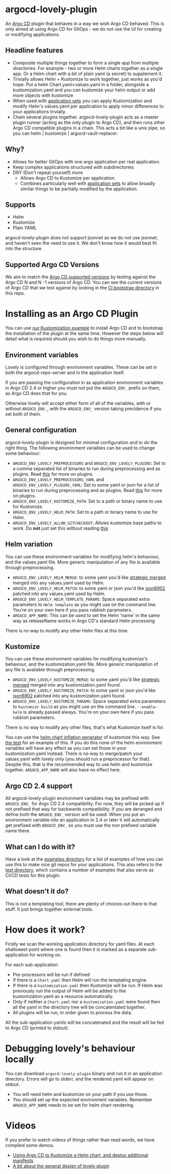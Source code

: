 # argocd-lovely-plugin
An [Argo CD](https://argoproj.github.io/argo-cd/) plugin that behaves in a way we wish Argo CD behaved. This is only aimed at using Argo CD for GitOps - we do not use the UI for creating or modifying applications.

## Headline features
- Composite multiple things together to form a single app from multiple directories. For example - two or more Helm charts together as a single app. Or a Helm chart with a bit of plain yaml (a secret) to supplement it.
- Trivially allows Helm + Kustomize to work together, just works as you'd hope. Put a helm Chart.yaml+values.yaml in a folder, alongside a kustomization.yaml and you can kustomize your helm output or add more objects with kustomize
- When used with [application sets](https://argocd-applicationset.readthedocs.io/en/stable/) you can apply Kustomization and modify Helm's values.yaml per application to apply minor differences to your applications trivially.
- Chain several plugins together. argocd-lovely-plugin acts as a master plugin runner (acting as the only plugin to Argo CD), and then runs other Argo CD compatible plugins in a chain. This acts a bit like a unix pipe, so you can helm | kustomize | argocd-vault-replacer.

## Why?
- Allows for better GitOps with one argo application per real application.
- Keep complex applications structured with subdirectories
- DRY (Don't repeat yourself) more
  - Allows Argo CD to Kustomize per application.
  - Combines particularly well with [application sets](https://argocd-applicationset.readthedocs.io/en/stable/) to allow broadly similar things to be partially modified by the application.

## Supports
- Helm
- Kustomize
- Plain YAML

argocd-lovely-plugin does not support jsonnet as we do not use jsonnet, and haven't seen the need to use it. We don't know how it would best fit into the structure.

## Supported Argo CD Versions
We aim to match the [Argo CD supported versions](https://argo-cd.readthedocs.io/en/stable/operator-manual/installation/#supported-versions) by testing against the Argo CD N and N -1 versions of Argo CD. You can see the current versions of Argo CD that we test against by looking in the [CI bootstrap directory](.github/workflows/assets/bootstrap) in this repo.

# Installing as an Argo CD Plugin
You can use [our Kustomization example](examples/installation/argocd) to install Argo CD and to bootstrap the installation of the plugin at the same time. However the steps below will detail what is required should you wish to do things more manually.

## Environment variables

Lovely is configured through environment variables. These can be set in both the argocd-repo-server and in the application itself.

If you are passing the configuration in as application environment variables in Argo CD 2.4 or higher you must not put the `ARGOCD_ENV_` prefix on them, as Argo CD does that for you.

Otherwise lovely will accept either form of all of the variables, with or without `ARGOCD_ENV_`, with the `ARGOCD_ENV_` version taking precidence if you set both of them.

## General configuration
argocd-lovely-plugin is designed for minimal configuration and to do the right thing. The following environment variables can be used to change some behaviour:
- `ARGOCD_ENV_LOVELY_PREPROCESSORS` and `ARGOCD_ENV_LOVELY_PLUGINS`: Set to a comma separated list of binaries to run during preprocessing and as plugins. Read [this](doc/plugins.md) for more on plugins.
- `ARGOCD_ENV_LOVELY_PREPROCESSORS_YAML` and `ARGOCD_ENV_LOVELY_PLUGINS_YAML`: Set to some yaml or json for a list of binaries to run during preprocessing and as plugins. Read [this](doc/plugins.md) for more on plugins.
- `ARGOCD_ENV_LOVELY_KUSTOMIZE_PATH`: Set to a path or binary name to use for Kustomize.
- `ARGOCD_ENV_LOVELY_HELM_PATH`: Set to a path or binary name to use for Helm.
- `ARGOCD_ENV_LOVELY_ALLOW_GITCHECKOUT`: Allows kustomize base paths to work. Do **not** just set this without reading [this](doc/allow_git.md)

## Helm variation
You can use these environment variables for modifying helm's behaviour, and the values.yaml file. More generic manipulation of any file is available through preprocessing.
- `ARGOCD_ENV_LOVELY_HELM_MERGE`: to some yaml you'd like [strategic merged](https://kubectl.docs.kubernetes.io/references/kustomize/kustomization/patchesstrategicmerge/) merged into any values.yaml used by Helm.
- `ARGOCD_ENV_LOVELY_HELM_PATCH`: to some yaml or json you'd like [json6902](https://kubectl.docs.kubernetes.io/references/kustomize/kustomization/patchesjson6902/) patched into any values.yaml used by Helm.
- `ARGOCD_ENV_LOVELY_HELM_TEMPLATE_PARAMS`: Space separated extra parameters to `Helm template` as you might use on the command line. You're on your own here if you pass rubbish parameters.
- `ARGOCD_APP_NAME`: This can be used to set the Helm 'name' in the same way as releaseName works in Argo CD's standard Helm processing

There is no way to modify any other Helm files at this time.

## Kustomize
You can use these environment variables for modifying kustomize's behaviour, and the kustomization.yaml file. More generic manipulation of any file is available through preprocessing.
- `ARGOCD_ENV_LOVELY_KUSTOMIZE_MERGE`: to some yaml you'd like [strategic merged](https://kubectl.docs.kubernetes.io/references/kustomize/kustomization/patchesstrategicmerge/) merged into any kustomization.yaml found.
- `ARGOCD_ENV_LOVELY_KUSTOMIZE_PATCH`: to some yaml or json you'd like [json6902](https://kubectl.docs.kubernetes.io/references/kustomize/kustomization/patchesjson6902/) patched into any kustomization.yaml found.
- `ARGOCD_ENV_LOVELY_KUSTOMIZE_PARAMS`: Space separated extra parameters to `kustomize build` as you might use on the command line. `--enable-helm` is already passed always. You're on your own here if you pass rubbish parameters.

There is no way to modify any other files, that's what Kustomize itself is for.

You can use the [helm chart inflation generator](https://kubectl.docs.kubernetes.io/references/kustomize/builtins/#_helmchartinflationgenerator_) of kustomize this way. See [the test](test/helm_only_in_kustomize) for an example of this. If you do this none of the helm environment variables will have any effect as you can set those in your kustomization.yaml instead. There is no way to merge/patch your values.yaml with lovely only (you should run a preprocessor for that). Despite this, that is the recommended way to use helm and kustomize together. `ARGOCD_APP_NAME` will also have no effect here.

## Argo CD 2.4 support

All argocd-lovely-plugin environment variables may be prefixed with `ARGOCD_ENV_` for Argo CD 2.4 compatibility. For now, they will be picked up if not prefixed that way for backwards compatibility. If you are deranged and define both the `ARGOCD_ENV_` version will be used. When you put an environment variable into an application in 2.4 or later it will automatically get prefixed with `ARGOCD_ENV_` so you must use the non prefixed variable name there.

## What can I do with it?
Have a look at the [examples directory](examples/README.md) for a list of examples of how you can use this to make nice git repos for your applications. This also refers to the [test directory](test/README.md), which contains a number of examples that also serve as CI/CD tests for this plugin.

## What doesn't it do?
This is not a templating tool, there are plenty of choices out there to that stuff. It just brings together external tools.

# How does it work?
Firstly we scan the working application directory for yaml files. At each shallowest point where one is found then it is marked as a separate sub-application for working on.

For each sub-application
- Pre-processors will be run if defined
- If there is a `Chart.yaml` then Helm will run the templating engine.
- If there is a `kustomization.yaml` then Kustomize will be run. If Helm was previously run the output of Helm will be added to the kustomization.yaml as a resource automatically.
- Only if neither a `Chart.yaml` nor a `kustomization.yaml` were found then all the yaml in the directory tree will be concatentated together.
- All plugins will be run, in order given to process the data.

All the sub-application yamls will be concatenated and the result will be fed to Argo CD (printed to stdout).

# Debugging lovely's behaviour locally

You can download `argocd-lovely-plugin` binary and run it in an application directory. Errors will go to stderr, and the rendered yaml will appear on stdout.
- You will need helm and kustomize on your path if you use those.
- You should set up the expected environment variables. Remember `ARGOCD_APP_NAME` needs to be set for helm chart rendering.

# Videos
If you prefer to watch videos of things rather than read words, we have compiled some demos.

- [Using Argo CD to Kustomize a Helm chart, and deploy additional manifests](https://youtu.be/OMae_8DHELA)
- [A bit about the general design of lovely plugin](https://youtu.be/5BLHwWlgd1k)
